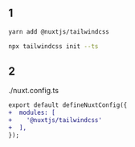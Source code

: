 ## 1

```sh
yarn add @nuxtjs/tailwindcss

npx tailwindcss init --ts
```

## 2

./nuxt.config.ts

```diff
export default defineNuxtConfig({
+  modules: [
+    '@nuxtjs/tailwindcss'
+  ],
});
```
